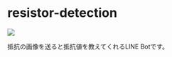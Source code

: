 # resistor-detection

![](https://user-images.githubusercontent.com/78470202/186579881-6de2c055-8131-4b47-9461-e8a8bbb8088a.png)

抵抗の画像を送ると抵抗値を教えてくれるLINE Botです。
